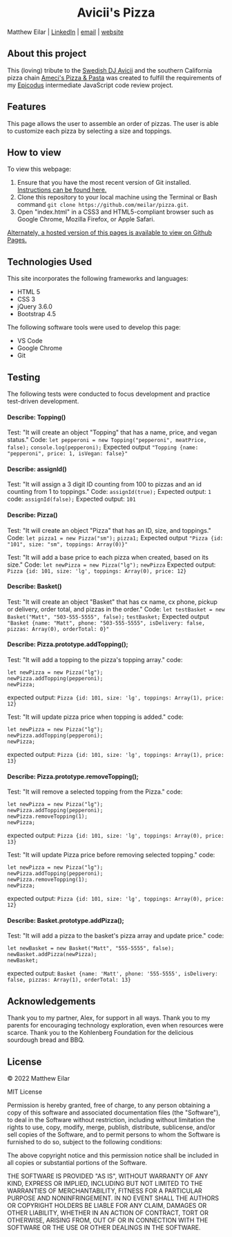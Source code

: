 <h1 align="center">Avicii's Pizza</h1>

Matthew Eilar | [LinkedIn](https://www.linkedin.com/in/eilar-503/) | [email](mailto:<meilar@gmail.com>) | [website](www.mattheweilar.com)

## About this project
 This (loving) tribute to the [Swedish DJ Avicii](https://en.wikipedia.org/wiki/Avicii) and the southern California pizza chain [Ameci's Pizza & Pasta](https://en.wikipedia.org/wiki/Avicii) was created to fulfill the requirements of my [Epicodus](www.epicodus.com) intermediate JavaScript code review project.

## Features
This page allows the user to assemble an order of pizzas. The user is able to customize each pizza by selecting a size and toppings. 

## How to view

To view this webpage:

1. Ensure that you have the most recent version of Git installed. [Instructions can be found here.](https://github.com/git-guides/install-git) 
1. Clone this repository to your local machine using the Terminal or Bash command `git clone https://github.com/meilar/pizza.git`.
2. Open "index.html" in a CSS3 and HTML5-compliant browser such as Google Chrome, Mozilla Firefox, or Apple Safari.

[Alternately, a hosted version of this pages is available to view on Github Pages.](https://meilar.github.io/pizza)

## Technologies Used

This site incorporates the following frameworks and languages:

- HTML 5
- CSS 3
- jQuery 3.6.0
- Bootstrap 4.5

The following software tools were used to develop this page:

- VS Code
- Google Chrome
- Git

## Testing
The following tests were conducted to focus development and practice test-driven development.

#### Describe: Topping()
Test: "It will create an object "Topping" that has a name, price, and vegan status."
Code: `let pepperoni = new Topping("pepperoni", meatPrice, false);`
`console.log(pepperoni);`
Expected output `"Topping {name: "pepperoni", price: 1, isVegan: false}"`

#### Describe: assignId()
Test: "It will assign a 3 digit ID counting from 100 to pizzas and an id counting from 1 to toppings."
Code: `assignId(true);`
Expected output: `1`
code: `assignId(false);`
Expected output: `101` 

#### Describe: Pizza()
Test: "It will create an object "Pizza" that has an ID, size, and toppings."
Code: `let pizza1 = new Pizza("sm");`
`pizza1;`
Expected output `"Pizza {id: "101", size: "sm", toppings: Array(0)}"`

Test: "It will add a base price to each pizza when created, based on its size."
Code: `let newPizza = new Pizza("lg");`
`newPizza`
Expected output: `Pizza {id: 101, size: 'lg', toppings: Array(0), price: 12}`

#### Describe: Basket()
Test: "It will create an object "Basket" that has cx name, cx phone, pickup or delivery, order total, and pizzas in the order."
Code: `let testBasket = new Basket("Matt", "503-555-5555", false);`
`testBasket;`
Expected output `"Basket {name: "Matt", phone: "503-555-5555", isDelivery: false, pizzas: Array(0), orderTotal: 0}"`

#### Describe: Pizza.prototype.addTopping();
Test: "It will add a topping to the pizza's topping array."
code: 
```
let newPizza = new Pizza("lg");
newPizza.addTopping(pepperoni);
newPizza;
```
expected output: `Pizza {id: 101, size: 'lg', toppings: Array(1), price: 12}`

Test: "It will update pizza price when topping is added."
code: 
```
let newPizza = new Pizza("lg");
newPizza.addTopping(pepperoni);
newPizza;
```
expected output: `Pizza {id: 101, size: 'lg', toppings: Array(1), price: 13}`

#### Describe: Pizza.prototype.removeTopping();
Test: "It will remove a selected topping from the Pizza."
code: 
```
let newPizza = new Pizza("lg");
newPizza.addTopping(pepperoni);
newPizza.removeTopping(1);
newPizza;
```
expected output: `Pizza {id: 101, size: 'lg', toppings: Array(0), price: 13}`

Test: "It will update Pizza price before removing selected topping."
code: 
```
let newPizza = new Pizza("lg");
newPizza.addTopping(pepperoni);
newPizza.removeTopping(1);
newPizza;
```
expected output: `Pizza {id: 101, size: 'lg', toppings: Array(0), price: 12}`

#### Describe: Basket.prototype.addPizza();
Test: "It will add a pizza to the basket's pizza array and update price."
code: 
```
let newBasket = new Basket("Matt", "555-5555", false);
newBasket.addPizza(newPizza);
newBasket;
```
expected output: `Basket {name: 'Matt', phone: '555-5555', isDelivery: false, pizzas: Array(1), orderTotal: 13}`

## Acknowledgements

Thank you to my partner, Alex, for support in all ways. Thank you to my parents for encouraging technology exploration, even when resources were scarce. Thank you to the Kohlenberg Foundation for the delicious sourdough bread and BBQ.

## License 

© 2022 Matthew Eilar

MIT License

Permission is hereby granted, free of charge, to any person obtaining a copy
of this software and associated documentation files (the "Software"), to deal
in the Software without restriction, including without limitation the rights
to use, copy, modify, merge, publish, distribute, sublicense, and/or sell
copies of the Software, and to permit persons to whom the Software is
furnished to do so, subject to the following conditions:

The above copyright notice and this permission notice shall be included in all
copies or substantial portions of the Software.

THE SOFTWARE IS PROVIDED "AS IS", WITHOUT WARRANTY OF ANY KIND, EXPRESS OR
IMPLIED, INCLUDING BUT NOT LIMITED TO THE WARRANTIES OF MERCHANTABILITY,
FITNESS FOR A PARTICULAR PURPOSE AND NONINFRINGEMENT. IN NO EVENT SHALL THE
AUTHORS OR COPYRIGHT HOLDERS BE LIABLE FOR ANY CLAIM, DAMAGES OR OTHER
LIABILITY, WHETHER IN AN ACTION OF CONTRACT, TORT OR OTHERWISE, ARISING FROM,
OUT OF OR IN CONNECTION WITH THE SOFTWARE OR THE USE OR OTHER DEALINGS IN THE
SOFTWARE.